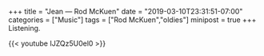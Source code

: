 +++
title = "Jean — Rod McKuen"
date = "2019-03-10T23:31:51-07:00"
categories = ["Music"]
tags = ["Rod McKuen","oldies"]
minipost = true
+++
Listening.

{{< youtube IJZQz5U0el0 >}}
